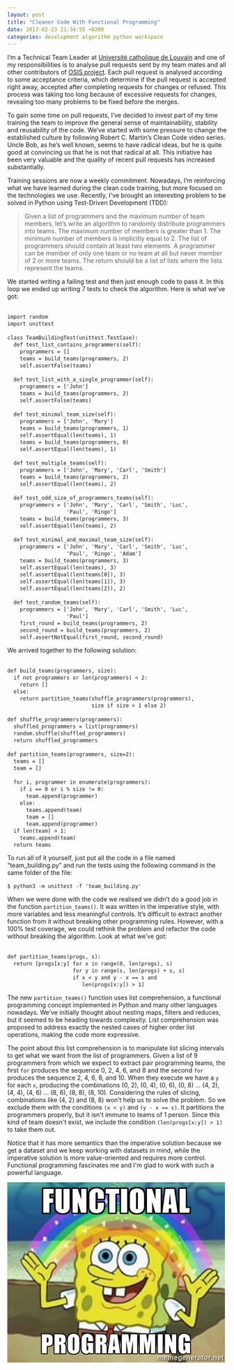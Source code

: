 ```yaml
---
layout: post
title: "Cleaner Code With Functional Programming"
date: 2017-02-23 21:34:55 +0200
categories: development algorithm python workspace
---
```


I’m a Technical Team Leader at <a href="https://www.uclouvain.be" target="_blank">Université catholique de Louvain</a> and one of my responsibilities is to analyse pull requests sent by my team mates and all other contributors of <a href="http://uclouvain.github.io/osis/about/" target="_blank">OSIS project</a>. Each pull request is analysed according to some acceptance criteria, which determine if the pull request is accepted right away, accepted after completing requests for changes or refused. This process was taking too long because of excessive requests for changes, revealing too many problems to be fixed before the merges.

To gain some time on pull requests, I’ve decided to invest part of my time training the team to improve the general sense of maintainability, stability and reusability of the code. We’ve started with some pressure to change the established culture by following Robert C. Martin’s Clean Code video series. Uncle Bob, as he’s well known, seems to have radical ideas, but he is quite good at convincing us that he is not that radical at all. This initiative has been very valuable and the quality of recent pull requests has increased substantially.

Training sessions are now a weekly commitment. Nowadays, I’m reinforcing what we have learned during the clean code training, but more focused on the technologies we use. Recently, I’ve brought an interesting problem to be solved in Python using Test-Driven Development (TDD):

> Given a list of programmers and the maximum number of team members, let’s write an algorithm to randomly distribute programmers into teams. The maximum number of members is greater than 1. The minimum number of members is implicitly equal to 2. The list of programmers should contain at least two elements. A programmer can be member of only one team or no team at all but never member of 2 or more teams. The return should be a list of lists where the lists represent the teams.


We started writing a failing test and then just enough code to pass it. In this loop we ended up writing 7 tests to check the algorithm. Here is what we’ve got:

```

import random
import unittest

class TeamBuildingTest(unittest.TestCase):
  def test_list_contains_programmers(self):
    programmers = []
    teams = build_teams(programmers, 2)
    self.assertFalse(teams)

  def test_list_with_a_single_programmer(self):
    programmers = ['John']
    teams = build_teams(programmers, 2)
    self.assertFalse(teams)

  def test_minimal_team_size(self):
    programmers = ['John', 'Mary']
    teams = build_teams(programmers, 1)
    self.assertEqual(len(teams), 1)
    teams = build_teams(programmers, 0)
    self.assertEqual(len(teams), 1)

  def test_multiple_teams(self):
    programmers = ['John', 'Mary', 'Carl', 'Smith']
    teams = build_teams(programmers, 2)
    self.assertEqual(len(teams), 2)

  def test_odd_size_of_programmers_teams(self):
    programmers = ['John', 'Mary', 'Carl', 'Smith', 'Luc', 
                   'Paul', 'Ringo']
    teams = build_teams(programmers, 3)
    self.assertEqual(len(teams), 2)

  def test_minimal_and_maximal_team_size(self):
    programmers = ['John', 'Mary', 'Carl', 'Smith', 'Luc', 
                   'Paul', 'Ringo', 'Adam']
    teams = build_teams(programmers, 3)
    self.assertEqual(len(teams), 3)
    self.assertEqual(len(teams[0]), 3)
    self.assertEqual(len(teams[1]), 3)
    self.assertEqual(len(teams[2]), 2)

  def test_random_teams(self):
    programmers = ['John', 'Mary', 'Carl', 'Smith', 'Luc', 
                   'Paul']
    first_round = build_teams(programmers, 2)
    second_round = build_teams(programmers, 2)
    self.assertNotEqual(first_round, second_round)

```

We arrived together to the following solution:

```

def build_teams(programmers, size):
  if not programmers or len(programmers) < 2:
    return []
  else:
    return partition_teams(shuffle_programmers(programmers),
                           size if size > 1 else 2)

def shuffle_programmers(programmers):
  shuffled_programmers = list(programmers)
  random.shuffle(shuffled_programmers)
  return shuffled_programmers

def partition_teams(programmers, size=2):
  teams = []
  team = []

  for i, programmer in enumerate(programmers):
    if i == 0 or i % size != 0:
      team.append(programmer)
    else:
      teams.append(team)
      team = []
      team.append(programmer)
  if len(team) > 1:
    teams.append(team)
  return teams

```

To run all of it yourself, just put all the code in a file named “team_building.py” and run the tests using the following command in the same folder of the file:

```
$ python3 -m unittest -f 'team_building.py'
```

When we were done with the code we realised we didn’t do a good job in the function `partition_teams()`. It was written in the imperative style, with more variables and less meaningful controls. It’s difficult to extract another function from it without breaking other programming rules. However, with a 100% test coverage, we could rethink the problem and refactor the code without breaking the algorithm. Look at what we’ve got:

```

def partition_teams(progs, s):
  return [progs[x:y] for x in range(0, len(progs), s)
                     for y in range(s, len(progs) + s, s)
                     if x < y and y - x == s and 
                        len(progs[x:y]) > 1]
```

The new `partition_teams()` function uses list comprehension, a functional programming concept implemented in Python and many other languages nowadays. We’ve initially thought about nesting maps, filters and reduces, but it seemed to be heading towards complexity. List comprehension was proposed to address exactly the nested cases of higher order list operations, making the code more expressive.

The point about this list comprehension is to manipulate list slicing intervals to get what we want from the list of programmers. Given a list of 9 programmers from which we expect to extract pair programming teams, the first `for` produces the sequence 0, 2, 4, 6, and 8 and the second `for` produces the sequence 2, 4, 6, 8, and 10. When they execute we have a `y` for each `x`, producing the combinations (0, 2), (0, 4), (0, 6), (0, 8) … (4, 2), (4, 4), (4, 6) … (8, 6), (8, 8), (8, 10). Considering the rules of slicing, combinations like (4, 2) and (8, 8) won’t help us to solve the problem. So we exclude them with the conditions `(x < y)` and `(y - x == s)`. It partitions the programmers properly, but it isn't immune to teams of 1 person. Since this kind of team doesn't exist, we include the condition  `(len(progs[x:y]) > 1)` to take them out.

Notice that it has more semantics than the imperative solution because we get a dataset and we keep working with datasets in mind, while the imperative solution is more value-oriented and requires more control. Functional programming fascinates me and I'm glad to work with such a powerful language.

<a href="http://www.hildeberto.com/wp-content/uploads/2017/02/sponge-bob-functional-programming.jpg">![sponge-bob-functional-programming.jpg](/images/posts/sponge-bob-functional-programming.jpg)</a>
